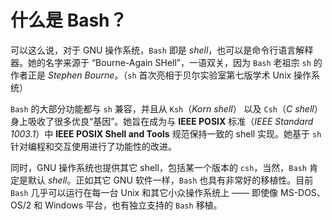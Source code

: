 # 什么是 Bash？

可以这么说，对于 GNU 操作系统，`Bash` 即是 *shell*，也可以是命令行语言解释器。她的名字来源于 “Bourne-Again SHell”，一语双关，因为 `Bash` 老祖宗 `sh` 的作者正是 *Stephen Bourne*。（`sh` 首次亮相于贝尔实验室第七版学术 Unix 操作系统）

`Bash` 的大部分功能都与 `sh` 兼容，并且从 `Ksh`（*Korn shell*） 以及 `Csh`（*C shell*） 身上吸收了很多优良“基因”。她旨在成为与 **IEEE POSIX** 标准（*IEEE Standard 1003.1*）中 **IEEE POSIX Shell and Tools** 规范保持一致的 shell 实现。她基于 `sh` 针对编程和交互使用进行了功能性的改进。

同时，GNU 操作系统也提供其它 shell，包括某一个版本的 `csh`，当然，`Bash` 肯定是默认 *shell*。正如其它 GNU 软件一样，`Bash` 也具有非常好的移植性。目前 `Bash` 几乎可以运行在每一台 Unix 和其它小众操作系统上 —— 即使像 MS-DOS、OS/2 和 Windows 平台，也有独立支持的 `Bash` 移植。